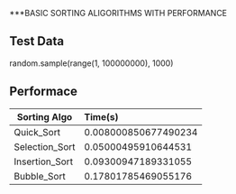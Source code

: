 ***BASIC SORTING ALIGORITHMS WITH PERFORMANCE

Test Data
----------
random.sample(range(1, 100000000), 1000)




Performace
----------

| Sorting Algo		      | Time(s)
----------------------  |:----
| Quick_Sort			      | 0.008000850677490234
| Selection_Sort		    | 0.05000495910644531
| Insertion_Sort		    | 0.09300947189331055
| Bubble_Sort			      | 0.17801785469055176

